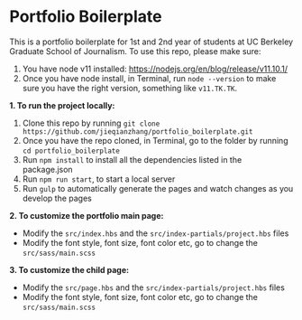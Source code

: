 # Portfolio Boilerplate

This is a portfolio boilerplate for 1st and 2nd year of students at UC Berkeley Graduate School of Journalism. To use this repo, please make sure: 

1. You have node v11 installed: https://nodejs.org/en/blog/release/v11.10.1/ 
2. Once you have node install, in Terminal, run `node --version` to make sure you have the right version, something like `v11.TK.TK`. 

**1. To run the project locally:**
1. Clone this repo by running `git clone https://github.com/jieqianzhang/portfolio_boilerplate.git`
2. Once you have the repo cloned, in Terminal, go to the folder by running `cd portfolio_boilerplate`
3. Run `npm install` to install all the dependencies listed in the package.json
4. Run `npm run start`, to start a local server
5. Run `gulp` to automatically generate the pages and watch changes as you develop the pages

**2. To customize the portfolio main page:**
- Modify the `src/index.hbs` and the `src/index-partials/project.hbs` files
- Modify the font style, font size, font color etc, go to change the `src/sass/main.scss`

**3. To customize the child page:**
- Modify the `src/page.hbs` and the `src/index-partials/project.hbs` files
- Modify the font style, font size, font color etc, go to change the `src/sass/main.scss`